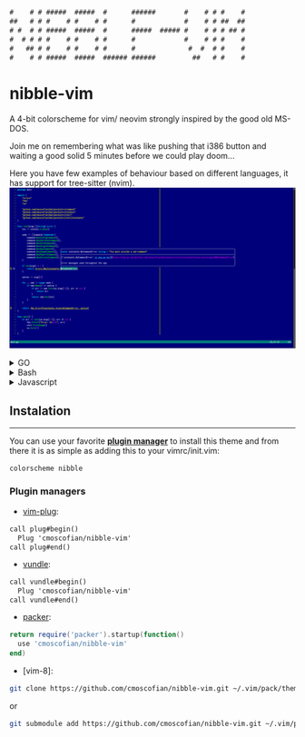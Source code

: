 ```
#    # # #####  #####  #      ######       #    # # #    # 
##   # # #    # #    # #      #            #    # # ##  ## 
# #  # # #####  #####  #      #####  ##### #    # # # ## # 
#  # # # #    # #    # #      #            #    # # #    # 
#   ## # #    # #    # #      #             #  #  # #    # 
#    # # #####  #####  ###### ######         ##   # #    # 
```

# nibble-vim

A 4-bit colorscheme for vim/ neovim strongly inspired by the good old MS-DOS.

Join me on remembering what was like pushing that i386 button and waiting a good
solid 5 minutes before we could play doom...

Here you have few examples of behaviour based on different languages, it has
support for tree-sitter (nvim).
![](./.github/assets/go.png)

<details>
<summary>GO</summary>

![](./.github/assets/go.png)

</details>

<details><summary>Bash</summary>

![](./.github/assets/bash.png)

</details>
<details><summary>Javascript</summary>

![](./.github/assets/js.png)

</details>


## Instalation
---
You can use your favorite [**plugin manager**](#plugin-managers)
to install this theme and from there it is as simple as adding this to
your vimrc/init.vim:

```vim
colorscheme nibble
```

### Plugin managers
- [vim-plug](https://github.com/junegunn/vim-plug#usage):
```vim
call plug#begin()
  Plug 'cmoscofian/nibble-vim'
call plug#end()
```

- [vundle](https://github.com/junegunn/vim-plug#usage):
```vim
call vundle#begin()
  Plug 'cmoscofian/nibble-vim'
call vundle#end()
```

- [packer](https://github.com/wbthomason/packer.nvim#quickstart):


```lua
return require('packer').startup(function()
  use 'cmoscofian/nibble-vim'
end)
```

- [vim-8]:
```sh
git clone https://github.com/cmoscofian/nibble-vim.git ~/.vim/pack/theme/start/nibble-vim
```

or

```sh
git submodule add https://github.com/cmoscofian/nibble-vim.git ~/.vim/pack/theme/start/nibble-vim
```
